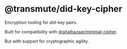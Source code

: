 # @transmute/did-key-cipher

Encryption tooling for did-key pairs.

Built for compatibility with [digitalbazaar/minimal-cipher](https://github.com/digitalbazaar/minimal-cipher).

But with support for cryptographic agility.
